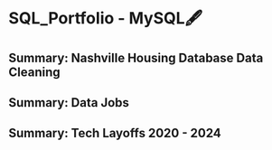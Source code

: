 # SQL_Portfolio - MySQL🖋️
## Summary: Nashville Housing Database Data Cleaning
## Summary: Data Jobs
## Summary: Tech Layoffs 2020 - 2024
